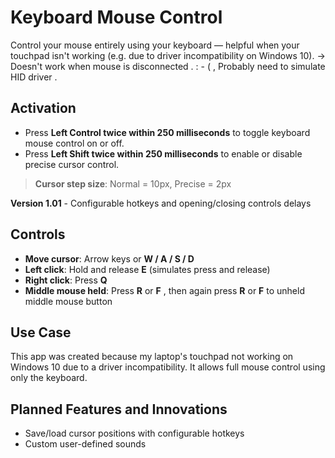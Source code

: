 
# Keyboard Mouse Control

Control your mouse entirely using your keyboard — helpful when your touchpad isn't working (e.g. due to driver incompatibility on Windows 10).
-> Doesn't work when mouse is disconnected . : - ( , Probably need to simulate HID driver .

## Activation

- Press **Left Control twice within 250 milliseconds** to toggle keyboard mouse control on or off.
- Press **Left Shift twice within 250 milliseconds** to enable or disable precise cursor control.

> **Cursor step size**: Normal = 10px, Precise = 2px

**Version 1.01** - Configurable hotkeys and opening/closing controls delays

## Controls

- **Move cursor**: Arrow keys or **W / A / S / D**
- **Left click**: Hold and release **E** (simulates press and release)
- **Right click**: Press **Q**
- **Middle mouse held**: Press **R** or **F** , then again press **R** or **F** to unheld middle mouse button

## Use Case

This app was created because my laptop's touchpad not working on Windows 10 due to a driver incompatibility. It allows full mouse control using only the keyboard.

## Planned Features and Innovations

- Save/load cursor positions with configurable hotkeys
- Custom user-defined sounds  
